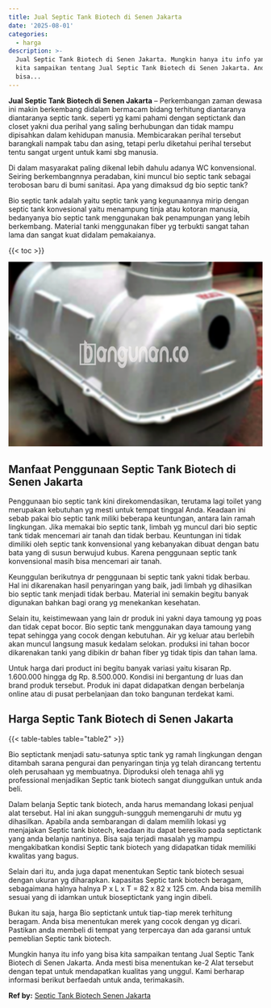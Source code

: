 ```yaml
---
title: Jual Septic Tank Biotech di Senen Jakarta
date: '2025-08-01'
categories:
  - harga
description: >-
  Jual Septic Tank Biotech di Senen Jakarta. Mungkin hanya itu info yang bisa
  kita sampaikan tentang Jual Septic Tank Biotech di Senen Jakarta. Anda mesti
  bisa...
---
```


**Jual Septic Tank Biotech di Senen Jakarta** – Perkembangan zaman dewasa ini makin berkembang didalam bermacam bidang terhitung diantaranya diantaranya septic tank. seperti yg kami pahami dengan septictank dan closet yakni dua perihal yang saling berhubungan dan tidak mampu dipisahkan dalam kehidupan manusia. Membicarakan perihal tersebut barangkali nampak tabu dan asing, tetapi perlu diketahui perihal tersebut tentu sangat urgent untuk kami sbg manusia.

Di dalam masyarakat paling dikenal lebih dahulu adanya WC konvensional. Seiring berkembangnnya peradaban, kini muncul bio septic tank sebagai terobosan baru di bumi sanitasi. Apa yang dimaksud dg bio septic tank?

Bio septic tank adalah yaitu septic tank yang kegunaannya mirip dengan septic tank konvesional yaitu menampung tinja atau kotoran manusia, bedanyanya bio septic tank menggunakan bak penampungan yang lebih berkembang. Material tanki menggunakan fiber yg terbukti sangat tahan lama dan sangat kuat didalam pemakaianya.

{{< toc >}}

![Jual Septic Tank Biotech di Senen Jakarta](/images/jual-bio-septictank-21.png)

## Manfaat Penggunaan Septic Tank Biotech di Senen Jakarta

Penggunaan bio septic tank kini direkomendasikan, terutama lagi toilet yang merupakan kebutuhan yg mesti untuk tempat tinggal Anda. Keadaan ini sebab pakai bio septic tank miliki beberapa keuntungan, antara lain ramah lingkungan. Jika memakai bio septic tank, limbah yg muncul dari bio septic tank tidak mencemari air tanah dan tidak berbau. Keuntungan ini tidak dimiliki oleh septic tank konvensional yang kebanyakan dibuat dengan batu bata yang di susun berwujud kubus. Karena penggunaan septic tank konvensional masih bisa mencemari air tanah.

Keunggulan berikutnya dr penggunaan bi septic tank yakni tidak berbau. Hal ini dikarenakan hasil penyaringan yang baik, jadi limbah yg dihasilkan bio septic tank menjadi tidak berbau. Material ini semakin begitu banyak digunakan bahkan bagi orang yg menekankan kesehatan.

Selain itu, keistimewaan yang lain dr produk ini yakni daya tamoung yg poas dan tidak cepat bocor. Bio septic tank menggunakan daya tamoung yang tepat sehingga yang cocok dengan kebutuhan. Air yg keluar atau berlebih akan muncul langsung masuk kedalam selokan. produksi ini tahan bocor dikarenakan tanki yang dibikin dr bahan fiber yg tidak tipis dan tahan lama.

Untuk harga dari product ini begitu banyak variasi yaitu kisaran Rp. 1.600.000 hingga dg Rp. 8.500.000. Kondisi ini bergantung dr luas dan brand produk tersebut. Produk ini dapat didapatkan dengan berbelanja online atau di pusat perbelanjaan dan toko bangunan terdekat kami.

## Harga Septic Tank Biotech di Senen Jakarta

{{< table-tables table="table2" >}}

Bio septictank menjadi satu-satunya sptic tank yg ramah lingkungan dengan ditambah sarana pengurai dan penyaringan tinja yg telah dirancang tertentu oleh perusahaan yg membuatnya. Diproduksi oleh tenaga ahli yg professional menjadikan Septic tank biotech sangat diunggulkan untuk anda beli.

Dalam belanja Septic tank biotech, anda harus memandang lokasi penjual alat tersebut. Hal ini akan sungguh-sungguh memengaruhi dr mutu yg dihasilkan. Apabila anda sembarangan di dalam memilih lokasi yg menjajakan Septic tank biotech, keadaan itu dapat beresiko pada septictank yang anda belanja nantinya. Bisa saja terjadi masalah yg mampu mengakibatkan kondisi Septic tank biotech yang didapatkan tidak memiliki kwalitas yang bagus.

Selain dari itu, anda juga dapat menentukan Septic tank biotech sesuai dengan ukuran yg diharapkan. kapasitas Septic tank biotech beragam, sebagaimana halnya halnya P x L x T = 82 x 82 x 125 cm. Anda bisa memilih sesuai yang di idamkan untuk bioseptictank yang ingin dibeli.

Bukan itu saja, harga Bio septictank untuk tiap-tiap merek terhitung beragam. Anda bisa menentukan merek yang cocok dengan yg dicari. Pastikan anda membeli di tempat yang terpercaya dan ada garansi untuk pemeblian Septic tank biotech.

Mungkin hanya itu info yang bisa kita sampaikan tentang Jual Septic Tank Biotech di Senen Jakarta. Anda mesti bisa menentukan ke-2 Alat tersebut dengan tepat untuk mendapatkan kualitas yang unggul. Kami berharap informasi berikut berfaedah untuk anda, terimakasih.

**Ref by:** [Septic Tank Biotech Senen Jakarta](https://id.wikipedia.org/wiki/Septic)
